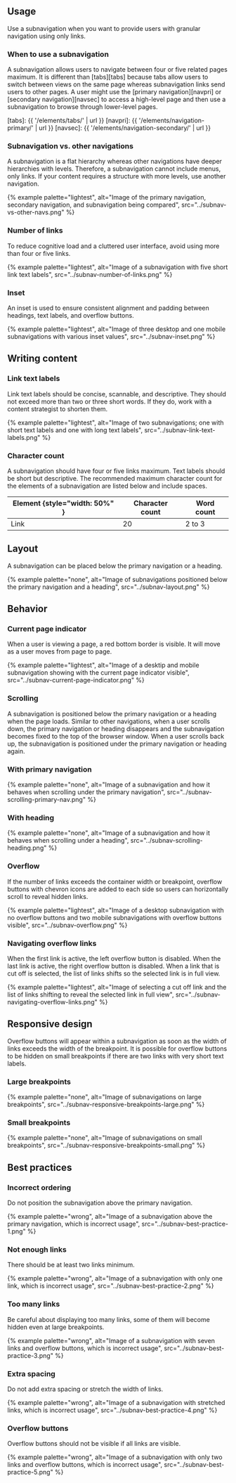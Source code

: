 ## Usage

Use a subnavigation when you want to provide users with granular navigation 
using only links.

### When to use a subnavigation

A subnavigation allows users to navigate between four or five related pages 
maximum. It is different than [tabs][tabs] because tabs allow users to switch 
between views on the same page whereas subnavigation links send users to other 
pages. A user might use the [primary navigation][navpri] or [secondary 
navigation][navsec] to access a high-level page and then use a subnavigation to 
browse through lower-level pages.

[tabs]: {{ '/elements/tabs/' | url }}
[navpri]: {{ '/elements/navigation-primary/' | url }}
[navsec]: {{ '/elements/navigation-secondary/' | url }}

### Subnavigation vs. other navigations

A subnavigation is a flat hierarchy whereas other navigations have deeper 
hierarchies with levels. Therefore, a subnavigation cannot include menus, only 
links. If your content requires a structure with more levels, use another 
navigation.

{% example palette="lightest",
           alt="Image of the primary navigation, secondary navigation, and subnavigation being compared",
           src="../subnav-vs-other-navs.png" %}

### Number of links

To reduce cognitive load and a cluttered user interface, avoid using more than 
four or five links.

{% example palette="lightest",
           alt="Image of a subnavigation with five short link text labels",
           src="../subnav-number-of-links.png" %}

### Inset

An inset is used to ensure consistent alignment and padding between headings, 
text labels, and overflow buttons.

{% example palette="lightest",
           alt="Image of three desktop and one mobile subnavigations with various inset values",
           src="../subnav-inset.png" %}

<hgroup>

  ## Writing content
  ### Link text labels

</hgroup>

Link text labels should be concise, scannable, and descriptive. They should not 
exceed more than two or three short words. If they do, work with a content 
strategist to shorten them.

{% example palette="lightest",
           alt="Image of two subnavigations; one with short text labels and one with long text labels",
           src="../subnav-link-text-labels.png" %}

### Character count

A subnavigation should have four or five links maximum. Text labels should be short but descriptive. The recommended maximum character count for the elements of a subnavigation are listed below and include spaces.

| Element {style="width: 50%" } | Character count | Word count |
|-------------------------------|-----------------|------------|
| Link                          | 20              | 2 to 3     |

## Layout

A subnavigation can be placed below the primary navigation or a heading.

{% example palette="none",
           alt="Image of subnavigations positioned below the primary navigation and a heading",
           src="../subnav-layout.png" %}

<hgroup>

  ## Behavior

  ### Current page indicator

</hgroup>

When a user is viewing a page, a red bottom border is visible. It will move as a 
user moves from page to page.

{% example palette="lightest",
           alt="Image of a desktip and mobile subnavigation showing with the current page indicator visible",
           src="../subnav-current-page-indicator.png" %}

### Scrolling

A subnavigation is positioned below the primary navigation or a heading when the 
page loads. Similar to other navigations, when a user scrolls down, the primary 
navigation or heading disappears and the subnavigation becomes fixed to the top 
of the browser window. When a user scrolls back up, the subnavigation is 
positioned under the primary navigation or heading again.

### With primary navigation

{% example palette="none",
           alt="Image of a subnavigation and how it behaves when scrolling under the primary navigation",
           src="../subnav-scrolling-primary-nav.png" %}

### With heading

{% example palette="none",
           alt="Image of a subnavigation and how it behaves when scrolling under a heading",
           src="../subnav-scrolling-heading.png" %}

### Overflow

If the number of links exceeds the container width or breakpoint, overflow 
buttons with chevron icons are added to each side so users can horizontally 
scroll to reveal hidden links.

{% example palette="lightest",
           alt="Image of a desktop subnavigation with no overflow buttons and two mobile subnavigations with overflow buttons visible",
           src="../subnav-overflow.png" %}

### Navigating overflow links

When the first link is active, the left overflow button is disabled. When the 
last link is active, the right overflow button is disabled. When a link that is 
cut off is selected, the list of links shifts so the selected link is in full 
view.

{% example palette="lightest",
           alt="Image of selecting a cut off link and the list of links shifting to reveal the selected link in full view",
           src="../subnav-navigating-overflow-links.png" %}

## Responsive design

Overflow buttons will appear within a subnavigation as soon as the width of 
links exceeds the width of the breakpoint. It is possible for overflow buttons 
to be hidden on small breakpoints if there are two links with very short text 
labels.

### Large breakpoints

{% example palette="none",
           alt="Image of subnavigations on large breakpoints",
           src="../subnav-responsive-breakpoints-large.png" %}

### Small breakpoints

{% example palette="none",
           alt="Image of subnavigations on small breakpoints",
           src="../subnav-responsive-breakpoints-small.png" %}

<hgroup>

  ## Best practices
  ### Incorrect ordering

</hgroup>

Do not position the subnavigation above the primary navigation.

{% example palette="wrong",
           alt="Image of a subnavigation above the primary navigation, which is incorrect usage",
           src="../subnav-best-practice-1.png" %}

### Not enough links

There should be at least two links minimum.

{% example palette="wrong",
           alt="Image of a subnavigation with only one link, which is incorrect usage",
           src="../subnav-best-practice-2.png" %}

### Too many links

Be careful about displaying too many links, some of them will become hidden even 
at large breakpoints.

{% example palette="wrong",
           alt="Image of a subnavigation with seven links and overflow buttons, which is incorrect usage",
           src="../subnav-best-practice-3.png" %}

### Extra spacing

Do not add extra spacing or stretch the width of links.

{% example palette="wrong",
           alt="Image of a subnavigation with stretched links, which is incorrect usage",
           src="../subnav-best-practice-4.png" %}

### Overflow buttons

Overflow buttons should not be visible if all links are visible.

{% example palette="wrong",
           alt="Image of a subnavigation with only two links and overflow buttons, which is incorrect usage",
           src="../subnav-best-practice-5.png" %}

